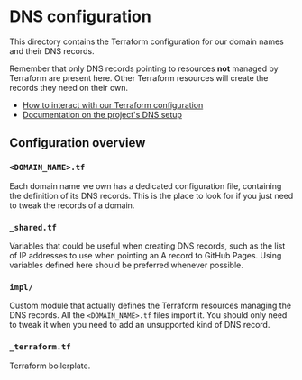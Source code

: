 # DNS configuration

This directory contains the Terraform configuration for our domain names and
their DNS records.

Remember that only DNS records pointing to resources **not** managed by
Terraform are present here. Other Terraform resources will create the records
they need on their own.

* [How to interact with our Terraform configuration](../README.md)
* [Documentation on the project's DNS setup][forge]

[forge]: https://forge.rust-lang.org/infra/docs/dns.html

## Configuration overview

### `<DOMAIN_NAME>.tf`

Each domain name we own has a dedicated configuration file, containing the
definition of its DNS records. This is the place to look for if you just need
to tweak the records of a domain.

### `_shared.tf`

Variables that could be useful when creating DNS records, such as the list of
IP addresses to use when pointing an A record to GitHub Pages. Using variables
defined here should be preferred whenever possible.

### `impl/`

Custom module that actually defines the Terraform resources managing the DNS
records. All the `<DOMAIN_NAME>.tf` files import it. You should only need to
tweak it when you need to add an unsupported kind of DNS record.

### `_terraform.tf`

Terraform boilerplate.
